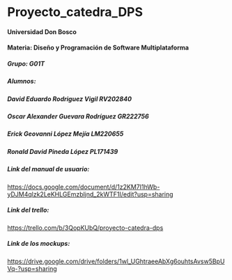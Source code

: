 # Proyecto_catedra_DPS
#### Universidad Don Bosco 
#### Materia: Diseño y Programación de Software Multiplataforma
##### Grupo: G01T
##### Alumnos:
##### David Eduardo Rodriguez Vigil RV202840
##### Oscar Alexander Guevara Rodríguez GR222756
##### Erick Geovanni López Mejía LM220655
##### Ronald David Pineda López PL171439

##### Link del manual de usuario:
https://docs.google.com/document/d/1z2KM7I1hWb-yDJM4qlzk2LeKHLGEmzbljnd_2kWTF1I/edit?usp=sharing
 ##### Link del trello:
https://trello.com/b/3QopKUbQ/proyecto-catedra-dps
##### Link de los mockups:
https://drive.google.com/drive/folders/1wl_UGhtraeeAbXg6ouhtsAvsw5BpUVq-?usp=sharing

